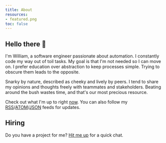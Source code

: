 ```yaml
---
title: About
resources:
- featured.png
toc: false
---
```


## Hello there 👋

I'm William, a software engineer passionate about automation. I constantly code my way out of toil tasks. My goal is that I'm not needed so I can move on. I prefer education over abstraction to keep processes simple. Trying to obscure them leads to the opposite.

Snarky by nature, described as cheeky and lively by peers. I tend to share my opinions and thoughts freely with teammates and stakeholders. Beating around the bush wastes time, and that's our most precious resource.

Check out what I'm up to right [now](/now). You can also follow my [RSS](/index.rss.xml)/[ATOM](/index.atom.xml)/[JSON](/index.feed.json) feeds for updates.

## Hiring

Do you have a project for me? [Hit me up](https://cal.com/artero) for a quick chat.
